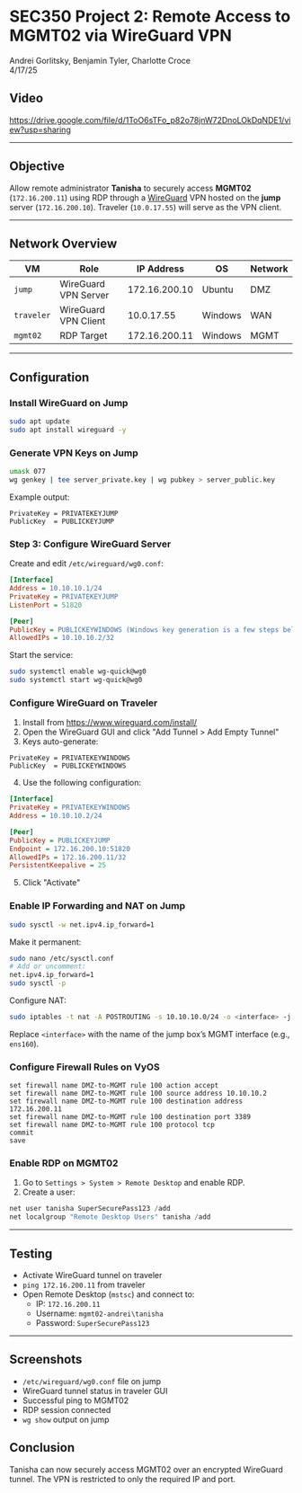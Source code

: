 # SEC350 Project 2: Remote Access to MGMT02 via WireGuard VPN
Andrei Gorlitsky, Benjamin Tyler, Charlotte Croce\
4/17/25

## Video
https://drive.google.com/file/d/1ToO6sTFo_p82o78jnW72DnoLOkDqNDE1/view?usp=sharing

---

## Objective
Allow remote administrator **Tanisha** to securely access **MGMT02** (`172.16.200.11`) using RDP through a [WireGuard](https://www.wireguard.com/) VPN hosted on the **jump** server (`172.16.200.10`). Traveler (`10.0.17.55`) will serve as the VPN client.

---

## Network Overview

| VM         | Role                 | IP Address    | OS      | Network |
| ---------- | -------------------- | ------------- |---------|---------|
| `jump`     | WireGuard VPN Server | 172.16.200.10 | Ubuntu  |  DMZ    | 
| `traveler` | WireGuard VPN Client | 10.0.17.55    | Windows |  WAN    |
| `mgmt02`   | RDP Target           | 172.16.200.11 | Windows |  MGMT   |

---

## Configuration

### Install WireGuard on Jump
```bash
sudo apt update
sudo apt install wireguard -y
```

### Generate VPN Keys on Jump
```bash
umask 077
wg genkey | tee server_private.key | wg pubkey > server_public.key
```

Example output:
```
PrivateKey = PRIVATEKEYJUMP
PublicKey  = PUBLICKEYJUMP
```

### Step 3: Configure WireGuard Server
Create and edit `/etc/wireguard/wg0.conf`:
```ini
[Interface]
Address = 10.10.10.1/24
PrivateKey = PRIVATEKEYJUMP
ListenPort = 51820

[Peer]
PublicKey = PUBLICKEYWINDOWS (Windows key generation is a few steps below)
AllowedIPs = 10.10.10.2/32
```
Start the service:
```bash
sudo systemctl enable wg-quick@wg0
sudo systemctl start wg-quick@wg0
```

### Configure WireGuard on Traveler
1. Install from https://www.wireguard.com/install/
2. Open the WireGuard GUI and click "Add Tunnel > Add Empty Tunnel"
3. Keys auto-generate:
```
PrivateKey = PRIVATEKEYWINDOWS
PublicKey  = PUBLICKEYWINDOWS
```

4. Use the following configuration:
```ini
[Interface]
PrivateKey = PRIVATEKEYWINDOWS
Address = 10.10.10.2/24

[Peer]
PublicKey = PUBLICKEYJUMP
Endpoint = 172.16.200.10:51820
AllowedIPs = 172.16.200.11/32
PersistentKeepalive = 25
```

5. Click "Activate"

### Enable IP Forwarding and NAT on Jump
```bash
sudo sysctl -w net.ipv4.ip_forward=1
```
Make it permanent:
```bash
sudo nano /etc/sysctl.conf
# Add or uncomment:
net.ipv4.ip_forward=1
sudo sysctl -p
```
Configure NAT:
```bash
sudo iptables -t nat -A POSTROUTING -s 10.10.10.0/24 -o <interface> -j MASQUERADE
```
Replace `<interface>` with the name of the jump box’s MGMT interface (e.g., `ens160`).

### Configure Firewall Rules on VyOS
```vyos
set firewall name DMZ-to-MGMT rule 100 action accept
set firewall name DMZ-to-MGMT rule 100 source address 10.10.10.2
set firewall name DMZ-to-MGMT rule 100 destination address 172.16.200.11
set firewall name DMZ-to-MGMT rule 100 destination port 3389
set firewall name DMZ-to-MGMT rule 100 protocol tcp
commit
save
```

### Enable RDP on MGMT02
1. Go to `Settings > System > Remote Desktop` and enable RDP.
2. Create a user:
```powershell
net user tanisha SuperSecurePass123 /add
net localgroup "Remote Desktop Users" tanisha /add
```

---

## Testing
- Activate WireGuard tunnel on traveler
- `ping 172.16.200.11` from traveler
- Open Remote Desktop (`mstsc`) and connect to:
  - IP: `172.16.200.11`
  - Username: `mgmt02-andrei\tanisha`
  - Password: `SuperSecurePass123`

---

## Screenshots
- `/etc/wireguard/wg0.conf` file on jump
- WireGuard tunnel status in traveler GUI
- Successful ping to MGMT02
- RDP session connected
- `wg show` output on jump


## Conclusion
Tanisha can now securely access MGMT02 over an encrypted WireGuard tunnel. The VPN is restricted to only the required IP and port.

